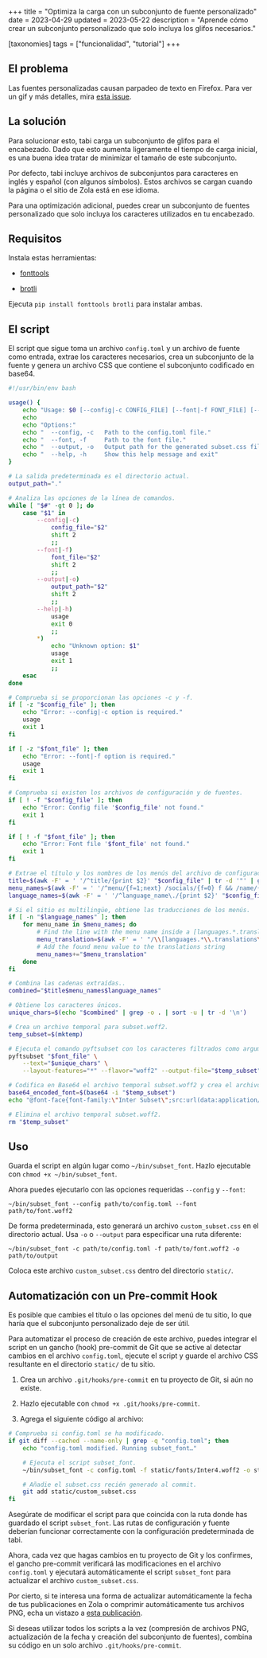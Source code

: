 +++
title = "Optimiza la carga con un subconjunto de fuente personalizado"
date = 2023-04-29
updated = 2023-05-22
description = "Aprende cómo crear un subconjunto personalizado que solo incluya los glifos necesarios."

[taxonomies]
tags = ["funcionalidad", "tutorial"]
+++

## El problema

Las fuentes personalizadas causan parpadeo de texto en Firefox. Para ver un gif y más detalles, mira [esta issue](https://github.com/welpo/tabi/issues/75).

## La solución

Para solucionar esto, tabi carga un subconjunto de glifos para el encabezado. Dado que esto aumenta ligeramente el tiempo de carga inicial, es una buena idea tratar de minimizar el tamaño de este subconjunto.

Por defecto, tabi incluye archivos de subconjuntos para caracteres en inglés y español (con algunos símbolos). Estos archivos se cargan cuando la página o el sitio de Zola está en ese idioma.

Para una optimización adicional, puedes crear un subconjunto de fuentes personalizado que solo incluya los caracteres utilizados en tu encabezado.

## Requisitos

Instala estas herramientas:

- [fonttools](https://github.com/fonttools/fonttools)

- [brotli](https://github.com/google/brotli)

Ejecuta `pip install fonttools brotli` para instalar ambas.

## El script

El script que sigue toma un archivo `config.toml` y un archivo de fuente como entrada, extrae los caracteres necesarios, crea un subconjunto de la fuente y genera un archivo CSS que contiene el subconjunto codificado en base64.

```bash
#!/usr/bin/env bash

usage() {
    echo "Usage: $0 [--config|-c CONFIG_FILE] [--font|-f FONT_FILE] [--output|-o OUTPUT_PATH]"
    echo
    echo "Options:"
    echo "  --config, -c   Path to the config.toml file."
    echo "  --font, -f     Path to the font file."
    echo "  --output, -o   Output path for the generated subset.css file (default: current directory)"
    echo "  --help, -h     Show this help message and exit"
}

# La salida predeterminada es el directorio actual.
output_path="."

# Analiza las opciones de la línea de comandos.
while [ "$#" -gt 0 ]; do
    case "$1" in
        --config|-c)
            config_file="$2"
            shift 2
            ;;
        --font|-f)
            font_file="$2"
            shift 2
            ;;
        --output|-o)
            output_path="$2"
            shift 2
            ;;
        --help|-h)
            usage
            exit 0
            ;;
        *)
            echo "Unknown option: $1"
            usage
            exit 1
            ;;
    esac
done

# Comprueba si se proporcionan las opciones -c y -f.
if [ -z "$config_file" ]; then
    echo "Error: --config|-c option is required."
    usage
    exit 1
fi

if [ -z "$font_file" ]; then
    echo "Error: --font|-f option is required."
    usage
    exit 1
fi

# Comprueba si existen los archivos de configuración y de fuentes.
if [ ! -f "$config_file" ]; then
    echo "Error: Config file '$config_file' not found."
    exit 1
fi

if [ ! -f "$font_file" ]; then
    echo "Error: Font file '$font_file' not found."
    exit 1
fi

# Extrae el título y los nombres de los menús del archivo de configuración.
title=$(awk -F' = ' '/^title/{print $2}' "$config_file" | tr -d '"' | grep -v "atom feed")
menu_names=$(awk -F' = ' '/^menu/{f=1;next} /socials/{f=0} f && /name/{print $2}' "$config_file" | cut -d',' -f1 | tr -d '"' )
language_names=$(awk -F' = ' '/^language_name\./{print $2}' "$config_file" | tr -d '"' )

# Si el sitio es multilingüe, obtiene las traducciones de los menús.
if [ -n "$language_names" ]; then
    for menu_name in $menu_names; do
        # Find the line with the menu name inside a [languages.*.translations] section and get the translated menus.
        menu_translation=$(awk -F' = ' "/\\[languages.*\\.translations\\]/{f=1;next} /^\\[/ {f=0} f && /$menu_name =/{print \$2}" "$config_file" | tr -d '"' )
        # Add the found menu value to the translations string
        menu_names+="$menu_translation"
    done
fi

# Combina las cadenas extraídas..
combined="$title$menu_names$language_names"

# Obtiene los caracteres únicos.
unique_chars=$(echo "$combined" | grep -o . | sort -u | tr -d '\n')

# Crea un archivo temporal para subset.woff2.
temp_subset=$(mktemp)

# Ejecuta el comando pyftsubset con los caracteres filtrados como argumento --text.
pyftsubset "$font_file" \
    --text="$unique_chars" \
    --layout-features="*" --flavor="woff2" --output-file="$temp_subset" --with-zopfli

# Codifica en Base64 el archivo temporal subset.woff2 y crea el archivo CSS.
base64_encoded_font=$(base64 -i "$temp_subset")
echo "@font-face{font-family:\"Inter Subset\";src:url(data:application/font-woff2;base64,$base64_encoded_font);}" > "$output_path/custom_subset.css"

# Elimina el archivo temporal subset.woff2.
rm "$temp_subset"
```

## Uso

Guarda el script en algún lugar como `~/bin/subset_font`. Hazlo ejecutable con `chmod +x ~/bin/subset_font`.

Ahora puedes ejecutarlo con las opciones requeridas `--config` y `--font`:

```
~/bin/subset_font --config path/to/config.toml --font path/to/font.woff2
```

De forma predeterminada, esto generará un archivo `custom_subset.css` en el directorio actual. Usa `-o` o `--output` para especificar una ruta diferente:

```
~/bin/subset_font -c path/to/config.toml -f path/to/font.woff2 -o path/to/output
```

Coloca este archivo `custom_subset.css` dentro del directorio `static/`.


## Automatización con un Pre-commit Hook

Es posible que cambies el título o las opciones del menú de tu sitio, lo que haría que el subconjunto personalizado deje de ser útil.

Para automatizar el proceso de creación de este archivo, puedes integrar el script en un gancho (hook) pre-commit de Git que se active al detectar cambios en el archivo `config.toml`, ejecute el script y guarde el archivo CSS resultante en el directorio `static/` de tu sitio.

1. Crea un archivo `.git/hooks/pre-commit` en tu proyecto de Git, si aún no existe.

2. Hazlo ejecutable con `chmod +x .git/hooks/pre-commit`.

3. Agrega el siguiente código al archivo:

```bash
# Comprueba si config.toml se ha modificado.
if git diff --cached --name-only | grep -q "config.toml"; then
    echo "config.toml modified. Running subset_font…"

    # Ejecuta el script subset_font.
    ~/bin/subset_font -c config.toml -f static/fonts/Inter4.woff2 -o static/

    # Añadie el subset.css recién generado al commit.
    git add static/custom_subset.css
fi
```

Asegúrate de modificar el script para que coincida con la ruta donde has guardado el script `subset_font`. Las rutas de configuración y fuente deberían funcionar correctamente con la configuración predeterminada de tabi.

Ahora, cada vez que hagas cambios en tu proyecto de Git y los confirmes, el gancho pre-commit verificará las modificaciones en el archivo `config.toml` y ejecutará automáticamente el script `subset_font` para actualizar el archivo `custom_subset.css`.

Por cierto, si te interesa una forma de actualizar automáticamente la fecha de tus publicaciones en Zola o comprimir automáticamente tus archivos PNG, echa un vistazo a [esta publicación](https://osc.garden/es/blog/zola-date-git-hook/).

Si deseas utilizar todos los scripts a la vez (compresión de archivos PNG, actualización de la fecha y creación del subconjunto de fuentes), combina su código en un solo archivo `.git/hooks/pre-commit`.
